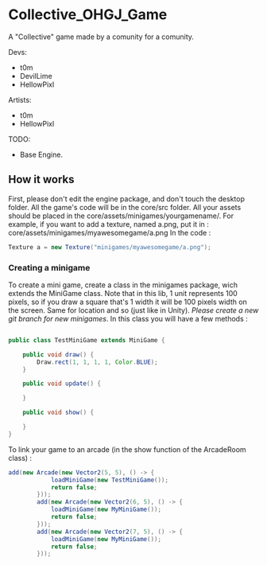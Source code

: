 # Collective_OHGJ_Game
A "Collective" game made by a comunity for a comunity.

Devs:
  - t0m
  - DevilLime
  - HellowPixl
  
Artists:
  - t0m
  - HellowPixl
  


TODO:
  - Base Engine.


## How it works

First, please don't edit the engine package, and don't touch the desktop folder. All the game's code will be in the core/src folder.
All your assets should be placed in the core/assets/minigames/yourgamename/.
For example, if you want to add a texture, named a.png, put it in : core/assets/minigames/myawesomegame/a.png
In the code :
```java
Texture a = new Texture("minigames/myawesomegame/a.png");
```

### Creating a minigame
To create a mini game, create a class in the minigames package, wich extends the MiniGame class.
Note that in this lib, 1 unit represents 100 pixels, so if you draw a square that's 1 width it will be 100 pixels width on the screen. Same for location and so (just like in Unity).
*_Please create a new git branch for new minigames_*.
In this class you will have a few methods :
```java

public class TestMiniGame extends MiniGame {

    public void draw() {
        Draw.rect(1, 1, 1, 1, Color.BLUE);
    }

    public void update() {

    }

    public void show() {

    }
}

```
To link your game to an arcade (in the show function of the ArcadeRoom class) :
```java
add(new Arcade(new Vector2(5, 5), () -> {
            loadMiniGame(new TestMiniGame());
            return false;
        }));
        add(new Arcade(new Vector2(6, 5), () -> {
            loadMiniGame(new MyMiniGame());
            return false;
        }));
        add(new Arcade(new Vector2(7, 5), () -> {
            loadMiniGame(new MyMiniGame());
            return false;
        }));
```


